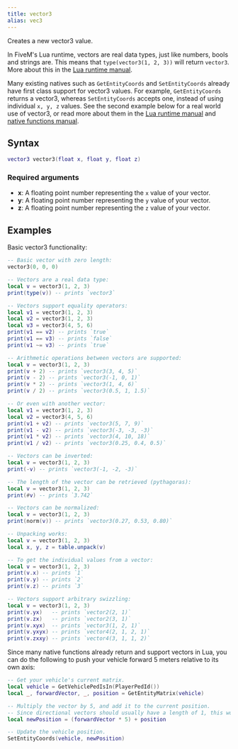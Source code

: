 ```yaml
---
title: vector3
alias: vec3
---
```


Creates a new vector3 value.

In FiveM's Lua runtime, vectors are real data types, just like numbers, bools and strings are.
This means that `type(vector3(1, 2, 3))` will return `vector3`.
More about this in the [Lua runtime manual][lua-runtime].

Many existing natives such as `GetEntityCoords` and `SetEntityCoords` already have first class support for vector3
values. For example, `GetEntityCoords` returns a vector3, whereas `SetEntityCoords` accepts one, instead of using
individual `x, y, z` values. See the second example below for a real world use of vector3, or read more about them
in the [Lua runtime manual][lua-runtime] and [native functions manual][natives-manual].

Syntax
------

```lua
vector3 vector3(float x, float y, float z)
```

### Required arguments
- **x**: A floating point number representing the `x` value of your vector.
- **y**: A floating point number representing the `y` value of your vector.
- **z**: A floating point number representing the `z` value of your vector.

Examples
--------

Basic vector3 functionality:

```lua
-- Basic vector with zero length:
vector3(0, 0, 0)

-- Vectors are a real data type:
local v = vector3(1, 2, 3)
print(type(v)) -- prints `vector3`

-- Vectors support equality operators:
local v1 = vector3(1, 2, 3)
local v2 = vector3(1, 2, 3)
local v3 = vector3(4, 5, 6)
print(v1 == v2) -- prints `true`
print(v1 == v3) -- prints `false`
print(v1 ~= v3) -- prints `true`

-- Arithmetic operations between vectors are supported:
local v = vector3(1, 2, 3)
print(v + 2) -- prints `vector3(3, 4, 5)`
print(v - 2) -- prints `vector3(-1, 0, 1)`
print(v * 2) -- prints `vector3(1, 4, 6)`
print(v / 2) -- prints `vector3(0.5, 1, 1.5)`

-- Or even with another vector:
local v1 = vector3(1, 2, 3)
local v2 = vector3(4, 5, 6)
print(v1 + v2) -- prints `vector3(5, 7, 9)`
print(v1 - v2) -- prints `vector3(-3, -3, -3)`
print(v1 * v2) -- prints `vector3(4, 10, 18)`
print(v1 / v2) -- prints `vector3(0.25, 0.4, 0.5)`

-- Vectors can be inverted:
local v = vector3(1, 2, 3)
print(-v) -- prints `vector3(-1, -2, -3)`

-- The length of the vector can be retrieved (pythagoras):
local v = vector3(1, 2, 3)
print(#v) -- prints `3.742`

-- Vectors can be normalized:
local v = vector3(1, 2, 3)
print(norm(v)) -- prints `vector3(0.27, 0.53, 0.80)`

-- Unpacking works:
local v = vector3(1, 2, 3)
local x, y, z = table.unpack(v)

-- To get the individual values from a vector:
local v = vector3(1, 2, 3)
print(v.x) -- prints `1`
print(v.y) -- prints `2`
print(v.z) -- prints `3`

-- Vectors support arbitrary swizzling:
local v = vector3(1, 2, 3)
print(v.yx)   -- prints `vector2(2, 1)`
print(v.zx)   -- prints `vector2(3, 1)`
print(v.xyx)  -- prints `vector3(1, 2, 1)`
print(v.yxyx) -- prints `vector4(2, 1, 2, 1)`
print(v.zxxy) -- prints `vector4(3, 1, 1, 2)`
```

Since many native functions already return and support vectors in Lua, you can do the following to push your vehicle
forward 5 meters relative to its own axis:
```lua
-- Get your vehicle's current matrix.
local vehicle = GetVehiclePedIsIn(PlayerPedId())
local _, forwardVector, _, position = GetEntityMatrix(vehicle)

-- Multiply the vector by 5, and add it to the current position.
-- Since directional vectors should usually have a length of 1, this works great.
local newPosition = (forwardVector * 5) + position

-- Update the vehicle position.
SetEntityCoords(vehicle, newPosition)
```

[lua-runtime]: /docs/developers/scripting-manual/runtimes/lua
[natives-manual]: /docs/developers/scripting-manual/introduction/about-native-functions
